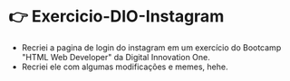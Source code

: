 # :point_right: Exercicio-DIO-Instagram 
 - Recriei a pagina de login do instagram em um exercício do Bootcamp "HTML Web Developer" da Digital Innovation One. 
 - Recriei ele com algumas modificações e memes, hehe.

